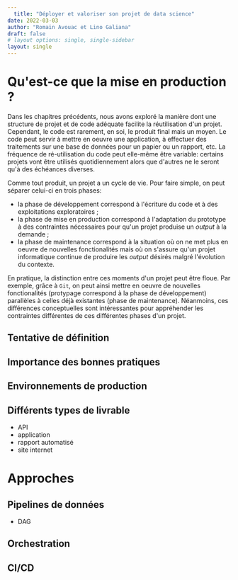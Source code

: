 ```yaml
---
  title: "Déployer et valoriser son projet de data science"
date: 2022-03-03
author: "Romain Avouac et Lino Galiana"
draft: false
# layout options: single, single-sidebar
layout: single
---
```

  

# Qu'est-ce que la mise en production ?

Dans les chapitres précédents, nous avons exploré la manière
dont une structure de projet et de code adéquate facilite
la réutilisation d'un projet. Cependant, le code est rarement,
en soi, le produit final mais un moyen. Le code peut
servir à mettre en oeuvre une application, à effectuer
des traitements sur une base de données pour un papier ou 
un rapport, etc. La fréquence de ré-utilisation du code peut
elle-même être variable: certains projets vont être utilisés
quotidiennement alors que d'autres ne le seront qu'à des
échéances diverses. 

Comme tout produit, un projet a un cycle de vie. Pour faire
simple, on peut séparer celui-ci en trois phases:

- la phase de développement correspond à l'écriture du code et
à des exploitations exploratoires ;
- la phase de mise en production correspond à l'adaptation du prototype
à des contraintes nécessaires pour qu'un projet produise un _output_ à
la demande ;
- la phase de maintenance correspond à la situation où on ne met plus
en oeuvre de nouvelles fonctionalités mais où on s'assure qu'un projet
informatique continue de produire les _output_ désirés malgré l'évolution
du contexte. 

En pratique, la distinction entre ces moments d'un projet peut être 
floue. Par exemple, grâce à `Git`, on peut ainsi mettre en oeuvre de 
nouvelles fonctionalités (protypage correspond à la
phase de développement) parallèles à celles déjà existantes (phase 
de maintenance). Néanmoins, ces différences conceptuelles sont intéressantes
pour appréhender les contraintes différentes de ces différentes phases
d'un projet. 


## Tentative de définition

## Importance des bonnes pratiques

## Environnements de production

## Différents types de livrable

- API
- application
- rapport automatisé
- site internet


# Approches

## Pipelines de données

- DAG

## Orchestration

## CI/CD
